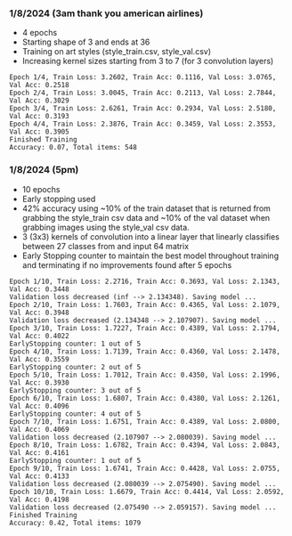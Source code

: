 ### 1/8/2024 (3am thank you american airlines)
* 4 epochs
* Starting shape of 3 and ends at 36
* Training on art styles (style_train.csv, style_val.csv)
* Increasing kernel sizes starting from 3 to 7 (for 3 convolution layers)
```
Epoch 1/4, Train Loss: 3.2602, Train Acc: 0.1116, Val Loss: 3.0765, Val Acc: 0.2518
Epoch 2/4, Train Loss: 3.0045, Train Acc: 0.2113, Val Loss: 2.7844, Val Acc: 0.3029
Epoch 3/4, Train Loss: 2.6261, Train Acc: 0.2934, Val Loss: 2.5180, Val Acc: 0.3193
Epoch 4/4, Train Loss: 2.3876, Train Acc: 0.3459, Val Loss: 2.3553, Val Acc: 0.3905
Finished Training
Accuracy: 0.07, Total items: 548
```

### 1/8/2024 (5pm)
* 10 epochs
* Early stopping used
* 42% accuracy using ~10% of the train dataset that is returned from grabbing the style_train csv data and ~10% of the val dataset when grabbing images using the style_val csv data.
* 3 (3x3) kernels of convolution into a linear layer that linearly classifies between 27 classes from and input 64 matrix
* Early Stopping counter to maintain the best model throughout training and terminating if no improvements found after 5 epochs

```
Epoch 1/10, Train Loss: 2.2716, Train Acc: 0.3693, Val Loss: 2.1343, Val Acc: 0.3448
Validation loss decreased (inf --> 2.134348). Saving model ...
Epoch 2/10, Train Loss: 1.7603, Train Acc: 0.4365, Val Loss: 2.1079, Val Acc: 0.3948
Validation loss decreased (2.134348 --> 2.107907). Saving model ...
Epoch 3/10, Train Loss: 1.7227, Train Acc: 0.4389, Val Loss: 2.1794, Val Acc: 0.4022
EarlyStopping counter: 1 out of 5
Epoch 4/10, Train Loss: 1.7139, Train Acc: 0.4360, Val Loss: 2.1478, Val Acc: 0.3559
EarlyStopping counter: 2 out of 5
Epoch 5/10, Train Loss: 1.7012, Train Acc: 0.4350, Val Loss: 2.1996, Val Acc: 0.3930
EarlyStopping counter: 3 out of 5
Epoch 6/10, Train Loss: 1.6807, Train Acc: 0.4380, Val Loss: 2.1261, Val Acc: 0.4096
EarlyStopping counter: 4 out of 5
Epoch 7/10, Train Loss: 1.6751, Train Acc: 0.4389, Val Loss: 2.0800, Val Acc: 0.4069
Validation loss decreased (2.107907 --> 2.080039). Saving model ...
Epoch 8/10, Train Loss: 1.6782, Train Acc: 0.4394, Val Loss: 2.0843, Val Acc: 0.4161
EarlyStopping counter: 1 out of 5
Epoch 9/10, Train Loss: 1.6741, Train Acc: 0.4428, Val Loss: 2.0755, Val Acc: 0.4133
Validation loss decreased (2.080039 --> 2.075490). Saving model ...
Epoch 10/10, Train Loss: 1.6679, Train Acc: 0.4414, Val Loss: 2.0592, Val Acc: 0.4198
Validation loss decreased (2.075490 --> 2.059157). Saving model ...
Finished Training
Accuracy: 0.42, Total items: 1079
```
